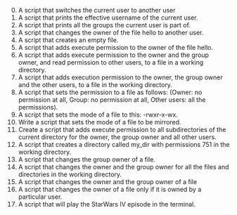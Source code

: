 0. A script that switches the current user to another user
1. A script that prints the effective username of the current user.
2. A script that prints all the groups the current user is part of.
3. A script that changes the owner of the file hello to another user.
4. A script that creates an empty file.
5. A script that adds execute permission to the owner of the file hello.
6. A script that adds execute permission to the owner and the group owner, and read permission to other users, to a file in a working directory.
7. A script that adds execution permission to the owner, the group owner and the other users, to a file in the working directory.
8. A script that sets the permission to a file as follows: (Owner: no permission at all, Group: no permission at all, Other users: all the permissions).
9. A script that sets the mode of a file to this: -rwxr-x-wx.
10. Write a script that sets the mode of a file to be mirrored.
11. Create a script that adds execute permission to all subdirectories of the current directory for the owner, the group owner and all other users.
12. A script that creates a directory called my_dir with permissions 751 in the working directory.
13. A script that changes the group owner of a file.
14. A script that changes the owner and the group owner for all the files and directories in the working directory.
15. A script that changes the owner and the group owner of a file
16. A script that changes the owner of a file only if it is owned by a particular user.
17. A script that will play the StarWars IV episode in the terminal.
